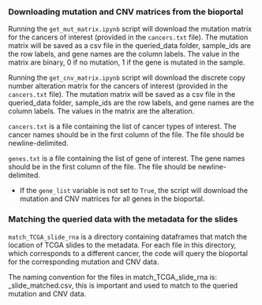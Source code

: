 ### Downloading mutation and CNV matrices from the bioportal 

Running the `get_mut_matrix.ipynb` script will download the mutation matrix for the cancers of interest (provided in the `cancers.txt` file). The mutation matrix will be saved as a csv file in the queried_data folder, sample_ids are the row labels, and gene names are the column labels. The value in the matrix are binary, 0 if no mutation, 1 if the gene is mutated in the sample. 


Running the `get_cnv_matrix.ipynb` script will download the discrete copy number alteration matrix for the cancers of interest (provided in the `cancers.txt` file). The mutation matrix will be saved as a csv file in the queried_data folder, sample_ids are the row labels, and gene names are the column labels. The values in the matrix are the alteration. 


`cancers.txt` is a file containing the list of cancer types of interest. The cancer names should be in the first column of the file. The file should be newline-delimited.


`genes.txt` is a file containing the list of gene of interest. The gene names should be in the first column of the file. The file should be newline-delimited. 

 - If the `gene_list` variable is not set to `True`, the script will download the mutation and CNV matrices for all genes in the bioportal.


### Matching the queried data with the metadata for the slides


`match_TCGA_slide_rna` is a directory containing dataframes that match the location of TCGA slides to the metadata. For each file in this directory, which corresponds to a different cancer, the code will query the bioportal for the corresponding mutation and CNV data.

The naming convention for the files in match_TCGA_slide_rna is: <cancer type>_slide_matched.csv, this is important and used to match to the queried mutation and CNV data.

